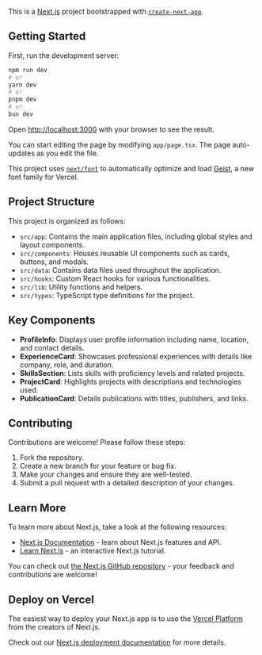This is a [Next.js](https://nextjs.org) project bootstrapped with [`create-next-app`](https://nextjs.org/docs/app/api-reference/cli/create-next-app).

## Getting Started

First, run the development server:

```bash
npm run dev
# or
yarn dev
# or
pnpm dev
# or
bun dev
```

Open [http://localhost:3000](http://localhost:3000) with your browser to see the result.

You can start editing the page by modifying `app/page.tsx`. The page auto-updates as you edit the file.

This project uses [`next/font`](https://nextjs.org/docs/app/building-your-application/optimizing/fonts) to automatically optimize and load [Geist](https://vercel.com/font), a new font family for Vercel.

## Project Structure

This project is organized as follows:

- `src/app`: Contains the main application files, including global styles and layout components.
- `src/components`: Houses reusable UI components such as cards, buttons, and modals.
- `src/data`: Contains data files used throughout the application.
- `src/hooks`: Custom React hooks for various functionalities.
- `src/lib`: Utility functions and helpers.
- `src/types`: TypeScript type definitions for the project.

## Key Components

- **ProfileInfo**: Displays user profile information including name, location, and contact details.
- **ExperienceCard**: Showcases professional experiences with details like company, role, and duration.
- **SkillsSection**: Lists skills with proficiency levels and related projects.
- **ProjectCard**: Highlights projects with descriptions and technologies used.
- **PublicationCard**: Details publications with titles, publishers, and links.

## Contributing

Contributions are welcome! Please follow these steps:

1. Fork the repository.
2. Create a new branch for your feature or bug fix.
3. Make your changes and ensure they are well-tested.
4. Submit a pull request with a detailed description of your changes.

## Learn More

To learn more about Next.js, take a look at the following resources:

- [Next.js Documentation](https://nextjs.org/docs) - learn about Next.js features and API.
- [Learn Next.js](https://nextjs.org/learn) - an interactive Next.js tutorial.

You can check out [the Next.js GitHub repository](https://github.com/vercel/next.js) - your feedback and contributions are welcome!

## Deploy on Vercel

The easiest way to deploy your Next.js app is to use the [Vercel Platform](https://vercel.com/new?utm_medium=default-template&filter=next.js&utm_source=create-next-app&utm_campaign=create-next-app-readme) from the creators of Next.js.

Check out our [Next.js deployment documentation](https://nextjs.org/docs/app/building-your-application/deploying) for more details.
